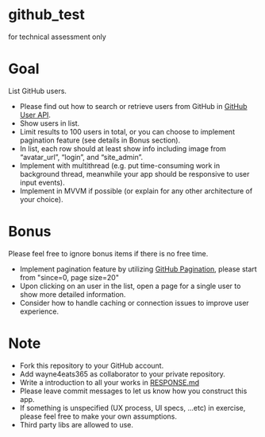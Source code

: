# github_test
for technical assessment only
# Goal
List GitHub users.  
- Please find out how to search or retrieve users from GitHub in [GitHub User API](https://docs.github.com/en/rest/reference/users).
- Show users in list.
- Limit results to 100 users in total, or you can choose to implement pagination feature (see details in Bonus section).
- In list, each row should at least show info including image from “avatar_url”, “login”, and “site_admin”.
- Implement with multithread (e.g. put time-consuming work in background thread, meanwhile your app should be responsive to user input events).
- Implement in MVVM if possible (or explain for any other architecture of your choice).

# Bonus
Please feel free to ignore bonus items if there is no free time.
- Implement pagination feature by utilizing [GitHub Pagination](https://docs.github.com/en/rest/guides/traversing-with-pagination), please start from "since=0, page size=20"
- Upon clicking on an user in the list, open a page for a single user to show more detailed information.
- Consider how to handle caching or connection issues to improve user experience.

# Note
- Fork this repository to your GitHub account.
- Add wayne4eats365 as collaborator to your private repository.
- Write a introduction to all your works in [RESPONSE.md](RESPONSE.md)
- Please leave commit messages to let us know how you construct this app.
- If something is unspecified (UX process, UI specs, ...etc) in exercise, please feel free to make your own assumptions.
- Third party libs are allowed to use.
